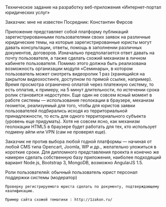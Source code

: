 Техническое задание на разработку веб-приложения «Интернет-портал юридических услуг»

Заказчик: мне не известен
Посредник: Константин Фирсов



Приложение представляет собой платформу публикаций зарегистрированными пользователями своих заявок на различные юридические темы, на которые зарегистрированные юристы могут давать консультации, ответы, помощь в заполнении различных документов, договоров. Изначально предполагается ответ давать на почту пользователя, а также сделать схожий механизм в личном кабинете пользователя. 
Помимо этого должна быть реализована возможность организации модуля «Семинары», в котором пользователь может смотреть видеоролик 1 раз (хранящийся на закрытом видеохостинге, доступном по прямой ссылке, например). Время просмотра ограничено оплатой через платежную систему, то есть оплатив, к примеру, на 5 минут длительности, по истечении срока ролик становится недоступен.
Еще один не совсем ясный момент в работе системы — использование геолокации в браузере, механизм геометок, реализуемый для того, чтобы для юристов заявки пользователей подбирались исходя из территориальной принадлежности, то есть для  одного территориального субъекта (уровень еще придумать). Хотя не совсем ясно, как механизм геолокации HTML5 в браузере будет работать для тех, кто использует подмену айпи или VPN (сам не проверял еще).

Заказчик не против выбора любой годной платформы — начиная от любой CMS типа Opencart, Joomla, WP и др., желательно уложиться в короткие сроки. Для дипломного представления проекта я конечно же намерен сделать собственную базу приложения, наиболее подходящий вариант Node.js, Bootstrap 3, MongoDB, возможно AngularJS 1.5.

Роли пользователей: 
обычный пользователь
юрист
персонал поддержки системы (модератор)

	Проверку регистрируемого юриста сделать по документу, подтверждающему квалификацию.

	Пример сайта схожей тематики : http://1zakon.ru/
